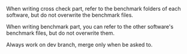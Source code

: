 When writing cross check part, refer to the benchmark folders of each software, but do not overwrite the benchmark files.

When writing benchmark part, you can refer to the other software's benchmark files, but do not overwrite them.

Always work on dev branch, merge only when be asked to.

